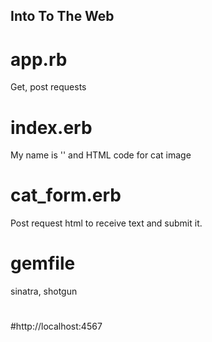 ## Into To The Web

# app.rb
Get, post requests

# index.erb
 My name is '<name>'
 and HTML code for cat image

# cat_form.erb
Post request html to receive text and submit it.

# gemfile
sinatra,
shotgun

#
#http://localhost:4567
